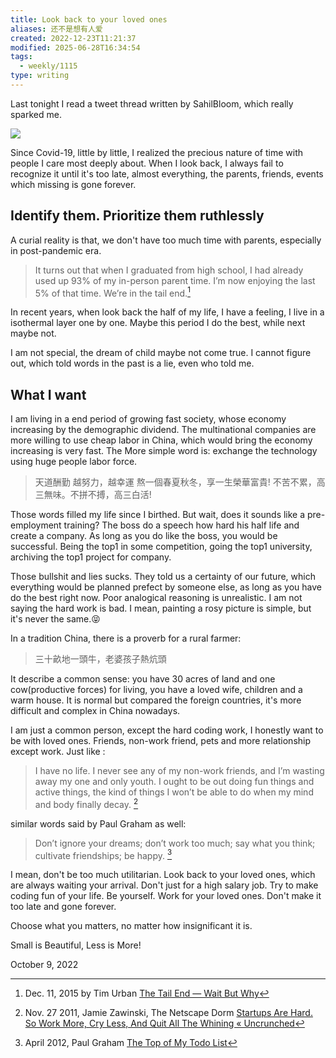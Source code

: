 ```yaml
---
title: Look back to your loved ones
aliases: 还不是想有人爱
created: 2022-12-23T11:21:37
modified: 2025-06-28T16:34:54
tags: 
  - weekly/1115
type: writing
---
```


Last tonight I read a tweet thread written by SahilBloom, which really sparked me.

![](https://twitter.com/SahilBloom/status/1571137341997318147)

Since Covid-19, little by little, I realized the precious nature of time with people I care most deeply about. When I look back, I always fail to recognize it until it's too late, almost everything, the parents, friends, events which missing is gone forever.

## Identify them. Prioritize them ruthlessly

A curial reality is that, we don't have too much time with parents, especially in post-pandemic era.

> It turns out that when I graduated from high school, I had already used up 93% of my in-person parent time. I’m now enjoying the last 5% of that time. We’re in the tail end.[^1]

In recent years, when look back the half of my life, I have a feeling, I live in a isothermal layer one by one. Maybe this period I do the best, while next maybe not.

I am not special, the dream of child maybe not come true. I cannot figure out, which told words in the past is a lie, even who told me.

## What I want

I am living in a end period of growing fast society, whose economy increasing by the demographic dividend. The multinational companies are more willing to use cheap labor in China, which would bring the economy increasing is very fast. The More simple word is: exchange the technology using huge people labor force.

> 天道酬勤
> 越努力，越幸運
> 熬一個春夏秋冬，享一生榮華富貴!
> 不苦不累，高三無味。不拼不搏，高三白活!

Those words filled my life since I birthed. But wait, does it sounds like a pre-employment training? The boss do a speech how hard his half life and create a company. As long as you do like the boss, you would be successful. Being the top1 in some competition, going the top1 university, archiving the top1 project for company.

Those bullshit and lies sucks. They told us a certainty of our future, which everything would be planned prefect by someone else, as long as you have do the best right now. Poor analogical reasoning is unrealistic. I am not saying the hard work is bad. I mean, painting a rosy picture is simple, but it's never the same.😝

In a tradition China, there is a proverb for a rural farmer:

> 三十畝地一頭牛，老婆孩子熱炕頭

It describe a common sense: you have 30 acres of land and one cow(productive forces) for living, you have a loved wife, children and a warm house. It is normal but compared the foreign countries, it's more difficult and complex in China nowadays.

I am just a common person, except the hard coding work, I honestly want to be with loved ones. Friends, non-work friend, pets and more relationship except work. Just like :

> I have no life. I never see any of my non-work friends, and I’m wasting away my one and only youth. I ought to be out doing fun things and active things, the kind of things I won’t be able to do when my mind and body finally decay. [^2]

similar words said by Paul Graham as well:

> Don’t ignore your dreams; don’t work too much; say what you think; cultivate friendships; be happy. [^3]

I mean, don't be too much utilitarian. Look back to your loved ones, which are always waiting your arrival. Don't just for a high salary job. Try to make coding fun of your life. Be yourself. Work for your loved ones. Don't make it too late and gone forever.

Choose what you matters, no matter how insignificant it is.

Small is Beautiful, Less is More!

October 9, 2022

[^1]: Dec. 11, 2015 by Tim Urban [The Tail End — Wait But Why](https://waitbutwhy.com/2015/12/the-tail-end.html)
[^2]: Nov. 27 2011, Jamie Zawinski, The Netscape Dorm [Startups Are Hard. So Work More, Cry Less, And Quit All The Whining « Uncrunched](https://web.archive.org/web/20111128190028/http://uncrunched.com:80/2011/11/27/startups-are-hard-so-work-more-cry-less-and-quit-all-the-whining/)
[^3]: April 2012, Paul Graham [The Top of My Todo List](http://www.paulgraham.com/todo.html)
